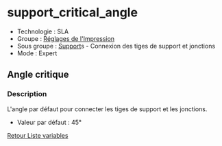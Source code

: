 # support_critical_angle

* Technologie : SLA
* Groupe : [Réglages de l'Impression](../sla_printer/sla_parameters.md)
* Sous groupe : [Support](../print_settings/print_settings.md#support)s - Connexion des tiges de support et jonctions
* Mode : Expert

## Angle critique

### Description

L'angle par défaut pour connecter les tiges de support et les jonctions.

* Valeur par défaut : 45°

[Retour Liste variables](variable_list.md)